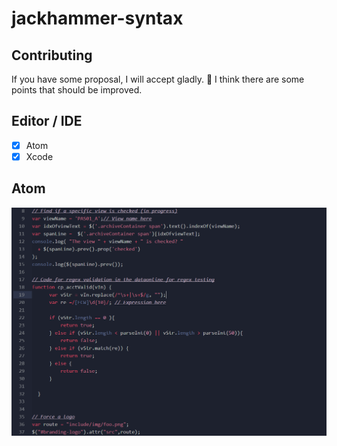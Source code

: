 # jackhammer-syntax

## Contributing

If you have some proposal, I will accept gladly. 🤠
I think there are some points that should be improved.

## Editor / IDE

- [x] Atom
- [x] Xcode

## Atom

[![Atom-Sample Code](atom-sample.png)](https://atom.io/themes/jackhammer-syntax)
